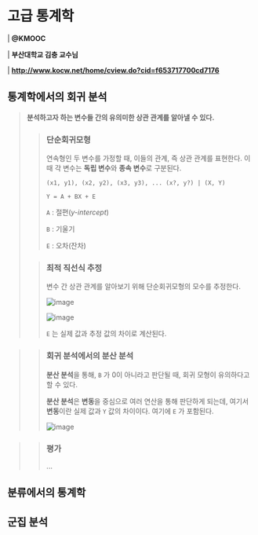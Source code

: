 # 고급 통계학 
| **@KMOOC**

| **부산대학교 김충 교수님**

| **http://www.kocw.net/home/cview.do?cid=f653717700cd7176**

## 통계학에서의 회귀 분석
> **분석하고자 하는 변수들 간의 유의미한 상관 관계를 알아낼 수 있다.**
>
> > ### 단순회귀모형
> > 연속형인 두 변수를 가정할 때, 이들의 관계, 즉 상관 관계를 표현한다. 이 때 각 변수는 **독립 변수**와 **종속 변수**로 구분된다.
> > ```
> > (x1, y1), (x2, y2), (x3, y3), ... (x?, y?) | (X, Y)
> >
> > Y = A + BX + E
> > ```
> > ```A``` : 절편(*y-intercept*)
> > 
> > ```B``` : 기울기
> > 
> > ```E``` : 오차(잔차)
> 
> > ### 최적 직선식 추정
> > 변수 간 상관 관계를 알아보기 위해 단순회귀모형의 모수를 추정한다.
> >
> > ![image](https://github.com/user-attachments/assets/05fc1b60-569f-4062-af20-f92b103fd9a6)
> >
> > ![image](https://github.com/user-attachments/assets/142d7c75-2500-4014-bfec-4ac2732e8993)
> >
> > ```E``` 는 실제 값과 추정 값의 차이로 계산된다.

>
> > ### 회귀 분석에서의 분산 분석
> > **분산 분석**을 통해, ```B``` 가 $0$이 아니라고 판단될 때, 회귀 모형이 유의하다고 할 수 있다.
> >
> > **분산 분석**은 **변동**을 중심으로 여러 연산을 통해 판단하게 되는데, 여기서 **변동**이란 실제 값과 ```Y``` 값의 차이이다. 여기에 ```E``` 가 포함된다.
> >
> > ![image](https://github.com/user-attachments/assets/5eb6a967-b9a5-4336-bfa8-54676ec10f98)

>
> > ### 평가
> > ...

## 분류에서의 통계학

## 군집 분석
